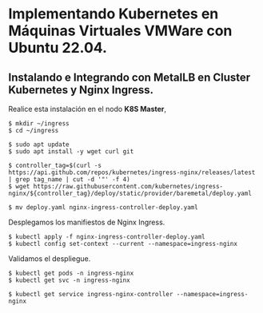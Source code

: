# Implementando Kubernetes en Máquinas Virtuales VMWare con Ubuntu 22.04.

## Instalando e Integrando con MetalLB en Cluster Kubernetes y Nginx Ingress.

Realice esta instalación en el nodo **K8S Master**, 

```
$ mkdir ~/ingress
$ cd ~/ingress

$ sudo apt update
$ sudo apt install -y wget curl git
```

```
$ controller_tag=$(curl -s https://api.github.com/repos/kubernetes/ingress-nginx/releases/latest | grep tag_name | cut -d '"' -f 4) 
$ wget https://raw.githubusercontent.com/kubernetes/ingress-nginx/${controller_tag}/deploy/static/provider/baremetal/deploy.yaml

$ mv deploy.yaml nginx-ingress-controller-deploy.yaml
```

Desplegamos los manifiestos de Nginx Ingress.

```
$ kubectl apply -f nginx-ingress-controller-deploy.yaml
$ kubectl config set-context --current --namespace=ingress-nginx
```

Validamos el despliegue.

```
$ kubectl get pods -n ingress-nginx
$ kubectl get svc -n ingress-nginx

$ kubectl get service ingress-nginx-controller --namespace=ingress-nginx
```
